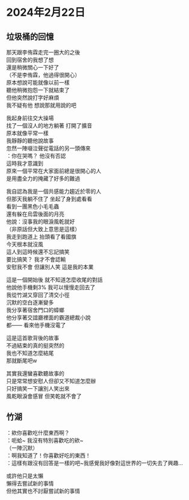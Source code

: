 # 2024年2月22日
## 垃圾桶的回憶
那天跟李侑霖走完一圈大的之後  
回到宿舍的我想了想  
還是稍微關心一下好了  
（不是李侑霖，他過得很開心）  
原本想說可能就像以前一樣  
聽他稍微抱怨一下就結束了  
但他突然說打字好麻煩  
我不疑有他 想說那就用說的吧  

我起身前往交大操場  
找了一個沒人的地方躺著 打開了擴音  
原本就像平常一樣  
我靜靜的聽他說故事  
忽然一陣啜泣聲從電話的另一頭傳來  
：你在哭嗎？ 他沒有否認  
這時我才意識到  
原來一個平常在大家面前總是很開心的人  
是用盡全力的掩藏了好多的難過  

我自認為我是一個共感能力趨近於零的人  
但那天我躺不住了 坐起了身到處看看  
看到一團黑色小毛毛蟲  
還有躲在烏雲後面的月亮  
他說：沒事我的眼淚風乾就好  
（非原話但大致上意思是這樣）  
我走到跑道上 抬頭看了看國旗  
今天根本就沒風  
這人到這時候還不忘記搞笑  
要比搞笑？ 我才不會認輸  
安慰我不會 但讓別人笑 這是我的本業  

這是一個開始後 就不知道怎麼收尾的對話  
他說他手機剩3% 我可以慢慢走回去了  
我從竹湖又穿回了清交小徑  
沉默的空白逐漸變多  
我分享著宿舍門口的蟑螂  
他分享著交誼廳裡面的霸道總裁小說  
都—— 看來他手機沒電了  

這是這首歌背後的故事  
不過結束的真的挺突然的  
我也不知道怎麼結尾  
那就斷尾吧w  

其實我還蠻喜歡聽故事的  
只是常常想安慰人但卻又不知道怎麼辦  
只好搞笑一下讓別人笑出來  
風乾眼淚會感冒 但笑乾就不會了  

## 竹湖

：欸你喜歡吃什麼東西啊？  
：呃蛤~ 我沒有特別喜歡吃的欸~  
（一陣沉默）  
：啊我知道了！你喜歡好吃的東西！  
：這樣有跟沒有回答是一樣的吧~我感覺我好像對這世界的一切失去了興趣…  

或許他只是太懶  
懶得去嘗試新的事情  
但他其實也不討厭嘗試新的事情